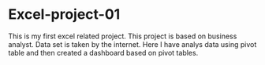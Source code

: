# Excel-project-01
This is my first excel related project. This project is based on business analyst. 
Data set is taken by the internet.
Here I have analys data using pivot table and then created a dashboard based on pivot tables.
